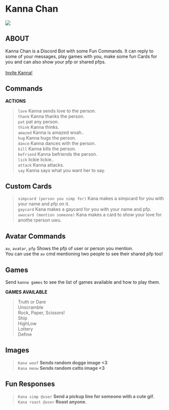 # Kanna Chan

<img align='center' src="https://user-images.githubusercontent.com/68690233/125222011-cfb47e00-e2e6-11eb-9f35-a99342ce97ce.png">

<h2>ABOUT</h2>
Kanna Chan is a Discord Bot with some Fun Commands. It can reply to some of your messages, play games with you, make some fun Cards for you and can also show your pfp or shared pfps.</br>
</br>
<a href="https://discord.com/api/oauth2/authorize?client_id=857835279259664403&permissions=318528&scope=bot">Invite Kanna!</a>

<h2>Commands</h2>

__ACTIONS__

> `love` Kanna sends love to the person. </br>
> `thank` Kanna thanks the person.</br>
> `pat` pat any person.</br>
> `think` Kanna thinks.</br>
> `amazed` Kanna is amazed woah..</br>
> `hug` Kanna hugs the person.</br>
> `dance` Kanna dances with the person.</br>
> `kill` Kanna kills the person.</br>
> `befriend` Kanna befriends the person.</br>
> `lick` lickie lickie..</br>
> `attack` Kanna attacks.</br>
> `say` Kanna says what you want her to say.</br>

<h2>Custom Cards</h2>

> `simpcard (person you simp for)` Kana makes a simpcard for you with your name and pfp on it.</br>
> `gaycard` Kana makes a gaycard for you with your name and pfp.</br>
> `uwucard (mention someone)` Kana makes a card to show your love for anothe rperson uwu.

<h2>Avatar Commands</h2>

`av`, `avatar`, `pfp` Shows the pfp of user or person you mention.</br>
You can use the `av` cmd mentioning two people to see their shared pfp too!

<h2>Games</h2>

Send `kanna games` to see the list of games available and how to play them.

__GAMES AVAILABLE__
> Truth or Dare</br>
> Unscramble</br>
> Rock, Paper, Scissors!</br>
> Ship</br>
> HighLow</br>
> Lottery</br>
> Define</br>

<h2>Images</h2>

> `Kana woof` **Sends random dogge image <3**</br>
> `Kana meow` **Sends random catto image <3**

<h2>Fun Responses</h2>

> `Kana simp @user` **Send a pickup line for someone with a cute gif.**</br>
> `Kana roast @user` **Roast anyone.**
